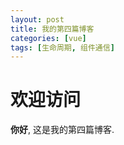 ```yaml
---
layout: post
title: 我的第四篇博客
categories: [vue]
tags: [生命周期, 组件通信]
---
```


# 欢迎访问

**你好**, 这是我的第四篇博客.